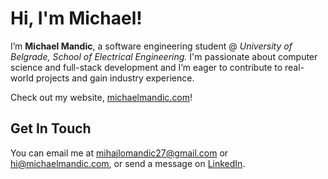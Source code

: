 # Hi, I'm Michael!

I’m **Michael Mandic**, a software engineering student @ *University of Belgrade, School of Electrical Engineering.*
I'm passionate about computer science and full-stack development and I’m eager to contribute to real-world projects and gain industry experience.

Check out my website, [michaelmandic.com](https://michaelmandic.com)!

## Get In Touch

You can email me at [mihajlomandic27@gmail.com](mailto:mihajlomandic27@gmail.com) or [hi@michaelmandic.com](mailto:hi@michaelmandic.com), or send a message on [LinkedIn](https://www.linkedin.com/in/michael-mandic).
